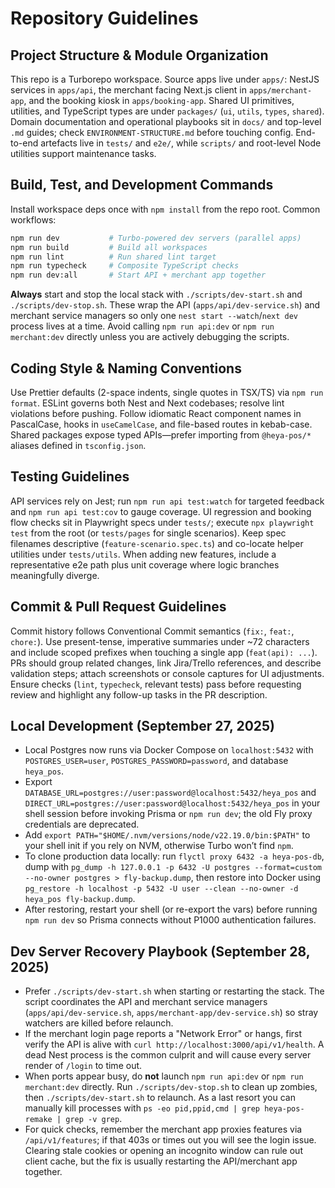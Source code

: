 # Repository Guidelines

## Project Structure & Module Organization
This repo is a Turborepo workspace. Source apps live under `apps/`: NestJS services in `apps/api`, the merchant facing Next.js client in `apps/merchant-app`, and the booking kiosk in `apps/booking-app`. Shared UI primitives, utilities, and TypeScript types are under `packages/` (`ui`, `utils`, `types`, `shared`). Domain documentation and operational playbooks sit in `docs/` and top-level `.md` guides; check `ENVIRONMENT-STRUCTURE.md` before touching config. End-to-end artefacts live in `tests/` and `e2e/`, while `scripts/` and root-level Node utilities support maintenance tasks.

## Build, Test, and Development Commands
Install workspace deps once with `npm install` from the repo root. Common workflows:
```bash
npm run dev           # Turbo-powered dev servers (parallel apps)
npm run build         # Build all workspaces
npm run lint          # Run shared lint target
npm run typecheck     # Composite TypeScript checks
npm run dev:all       # Start API + merchant app together
```
**Always** start and stop the local stack with `./scripts/dev-start.sh` and `./scripts/dev-stop.sh`. These wrap the API (`apps/api/dev-service.sh`) and merchant service managers so only one `nest start --watch`/`next dev` process lives at a time. Avoid calling `npm run api:dev` or `npm run merchant:dev` directly unless you are actively debugging the scripts.

## Coding Style & Naming Conventions
Use Prettier defaults (2-space indents, single quotes in TSX/TS) via `npm run format`. ESLint governs both Nest and Next codebases; resolve lint violations before pushing. Follow idiomatic React component names in PascalCase, hooks in `useCamelCase`, and file-based routes in kebab-case. Shared packages expose typed APIs—prefer importing from `@heya-pos/*` aliases defined in `tsconfig.json`.

## Testing Guidelines
API services rely on Jest; run `npm run api test:watch` for targeted feedback and `npm run api test:cov` to gauge coverage. UI regression and booking flow checks sit in Playwright specs under `tests/`; execute `npx playwright test` from the root (or `tests/pages` for single scenarios). Keep spec filenames descriptive (`feature-scenario.spec.ts`) and co-locate helper utilities under `tests/utils`. When adding new features, include a representative e2e path plus unit coverage where logic branches meaningfully diverge.

## Commit & Pull Request Guidelines
Commit history follows Conventional Commit semantics (`fix:`, `feat:`, `chore:`). Use present-tense, imperative summaries under ~72 characters and include scoped prefixes when touching a single app (`feat(api): ...`). PRs should group related changes, link Jira/Trello references, and describe validation steps; attach screenshots or console captures for UI adjustments. Ensure checks (`lint`, `typecheck`, relevant tests) pass before requesting review and highlight any follow-up tasks in the PR description.

## Local Development (September 27, 2025)
- Local Postgres now runs via Docker Compose on `localhost:5432` with `POSTGRES_USER=user`, `POSTGRES_PASSWORD=password`, and database `heya_pos`.
- Export `DATABASE_URL=postgres://user:password@localhost:5432/heya_pos` and `DIRECT_URL=postgres://user:password@localhost:5432/heya_pos` in your shell session before invoking Prisma or `npm run dev`; the old Fly proxy credentials are deprecated.
- Add `export PATH="$HOME/.nvm/versions/node/v22.19.0/bin:$PATH"` to your shell init if you rely on NVM, otherwise Turbo won’t find `npm`.
- To clone production data locally: run `flyctl proxy 6432 -a heya-pos-db`, dump with `pg_dump -h 127.0.0.1 -p 6432 -U postgres --format=custom --no-owner postgres > fly-backup.dump`, then restore into Docker using `pg_restore -h localhost -p 5432 -U user --clean --no-owner -d heya_pos fly-backup.dump`.
- After restoring, restart your shell (or re-export the vars) before running `npm run dev` so Prisma connects without P1000 authentication failures.

## Dev Server Recovery Playbook (September 28, 2025)
- Prefer `./scripts/dev-start.sh` when starting or restarting the stack. The script coordinates the API and merchant service managers (`apps/api/dev-service.sh`, `apps/merchant-app/dev-service.sh`) so stray watchers are killed before relaunch.
- If the merchant login page reports a "Network Error" or hangs, first verify the API is alive with `curl http://localhost:3000/api/v1/health`. A dead Nest process is the common culprit and will cause every server render of `/login` to time out.
- When ports appear busy, do **not** launch `npm run api:dev` or `npm run merchant:dev` directly. Run `./scripts/dev-stop.sh` to clean up zombies, then `./scripts/dev-start.sh` to relaunch. As a last resort you can manually kill processes with `ps -eo pid,ppid,cmd | grep heya-pos-remake | grep -v grep`.
- For quick checks, remember the merchant app proxies features via `/api/v1/features`; if that 403s or times out you will see the login issue. Clearing stale cookies or opening an incognito window can rule out client cache, but the fix is usually restarting the API/merchant app together.
